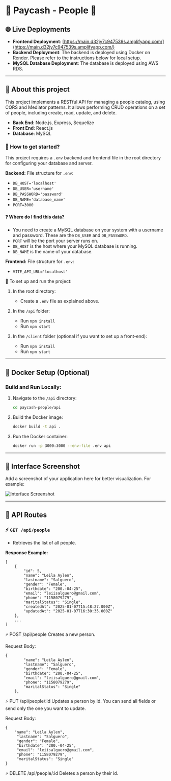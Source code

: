 # 💸 Paycash - People 💸

## 🌐 Live Deployments

- **Frontend Deployment**: [https://main.d32jy7c947539s.amplifyapp.com/](https://main.d32jy7c947539s.amplifyapp.com/)
- **Backend Deployment**: The backend is deployed using Docker on Render. Please refer to the instructions below for local setup.
- **MySQL Database Deployment**: The database is deployed using AWS RDS.

---

## 📌 About this project

This project implements a RESTful API for managing a people catalog, using CQRS and Mediator patterns. It allows performing CRUD operations on a set of people, including create, read, update, and delete.

- __Back End__: Node.js, Express, Sequelize
- __Front End__: React.js
- __Database__: MySQL

### 📌 How to get started?

This project requires a `.env` backend and frontend file in the root directory for configuring your database and server.

__Backend:__
File structure for `.env`:
- `DB_HOST='localhost'`
- `DB_USER='username'`
- `DB_PASSWORD='password'`
- `DB_NAME='database_name'`
- `PORT=3000`

#### ❓ Where do I find this data?
- You need to create a MySQL database on your system with a username and password. These are the `DB_USER` and `DB_PASSWORD`.
- `PORT` will be the port your server runs on.
- `DB_HOST` is the host where your MySQL database is running.
- `DB_NAME` is the name of your database.

__Frontend:__
File structure for `.env`:
- `VITE_API_URL='localhost'`

📍 To set up and run the project:

1. In the root directory:
   - Create a `.env` file as explained above.

2. In the `/api` folder:
   - Run `npm install`
   - Run `npm start`

3. In the `/client` folder (optional if you want to set up a front-end):
   - Run `npm install`
   - Run `npm start`

---

## 🐳 Docker Setup (Optional)

### Build and Run Locally:

1. Navigate to the `/api` directory:
   ```bash
   cd paycash-people/api
   ```

2. Build the Docker image:
   ```bash
   docker build -t api .
   ```

3. Run the Docker container:
   ```bash
   docker run -p 3000:3000 --env-file .env api
   ```

---

## 📸 Interface Screenshot

Add a screenshot of your application here for better visualization. For example:

![Interface Screenshot](path-to-screenshot.png)

---

## 📌 API Routes

### ⚡️ `GET /api/people`
- Retrieves the list of all people.

**Response Example:**
```
[
    {
        "id": 5,
        "name": "Leila Aylen",
        "lastname": "Salguero",
        "gender": "Female",
        "birthdate": "200.-04-25",
        "email": "leiisalguero@gmail.com",
        "phone": "1158079279",
        "maritalStatus": "Single",
        "createdAt": "2025-01-07T15:48:27.000Z",
        "updatedAt": "2025-01-07T16:30:35.000Z"
    },
    ...
]
```

⚡️ POST /api/people
Creates a new person.

Request Body:
```
{
        "name": "Leila Aylen",
        "lastname": "Salguero",
        "gender": "Female",
        "birthdate": "200.-04-25",
        "email": "leiisalguero@gmail.com",
        "phone": "1158079279",
        "maritalStatus": "Single"
    },
```

⚡️ PUT /api/people/:id
Updates a person by id.
You can send all fields or send only the one you want to update.

Request Body:
```
{
    "name": "Leila Aylen",
     "lastname": "Salguero",
     "gender": "Female",
     "birthdate": "200.-04-25",
     "email": "leiisalguero@gmail.com",
     "phone": "1158079279",
     "maritalStatus": "Single"
}
```

⚡️ DELETE /api/people/:id
Deletes a person by their id.
